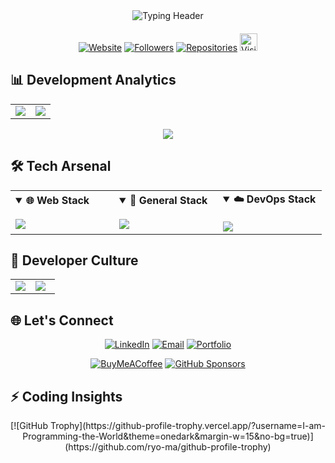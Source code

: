 <!-- Gradient Header with Animation -->
<div align="center">
  <img src="https://readme-typing-svg.demolab.com?font=Fira+Code&size=32&duration=4000&pause=1000&color=00FF00&background=000000&center=true&vCenter=true&width=800&height=55&lines=✨+Welcome+to+my+Digital+Playground!+✨;🚀+Junior+Full-Stack+Dev+%7C+AI+Enthusiast;💻+Open-Source+Contributor+%7C+Tech+Polymath;🌌+Building+Tomorrow's+Solutions+Today" alt="Typing Header" />
</div>

<!-- Dynamic Stats Grid -->
<div align="center" style="margin:20px 0">
  
  [![Website](https://img.shields.io/badge/Website-OFFLINE-red?style=for-the-badge&logo=vercel&logoColor=white)](https://beyondlimits.online)
  [![Followers](https://img.shields.io/github/followers/I-am-Programming-the-World?style=for-the-badge&logo=github&logoColor=white&labelColor=000000)](https://github.com/I-am-Programming-the-World?tab=followers)
[![Repositories](https://img.shields.io/badge/Repositories-9-blue?style=for-the-badge&logo=github&logoColor=white)](https://github.com/I-am-Programming-the-World?tab=repositories)
  <a href="https://github.com/I-am-Programming-the-World">
    <img src="https://visitor-badge.laobi.icu/badge?page_id=I-am-Programming-the-World.I-am-Programming-the-World&style=for-the-badge&logo=github&logoColor=white" style="height:28px;" alt="Visitors" />
  </a>
</div>

<!-- GitHub Stats and Language Stats Side by Side -->
## 📊 **Development Analytics**
<div align="center">
  <table>
    <tr>
      <td width="50%">
        <img src="https://github-readme-stats.vercel.app/api?username=I-am-Programming-the-World&show_icons=true&theme=merko&hide_border=true&count_private=true&include_all_commits=true&line_height=24"/>
      </td>
      <td width="50%">
        <img src="https://github-readme-stats.vercel.app/api/top-langs/?username=I-am-Programming-the-World&layout=compact&theme=merko&hide_border=true&langs_count=8"/>
      </td>
    </tr>
  </table>
  <img src="https://github-readme-activity-graph.vercel.app/graph?username=I-am-Programming-the-World&theme=react-dark&hide_border=true&area=true&custom_title=Code%20Activity%20Map"/>
</div>

<!-- Tech Stack Cards -->
## 🛠️ **Tech Arsenal**
<div align="center">
  <table>
    <tr>
      <td width="33%">
        <details open>
          <summary><b>🌐 Web Stack</b></summary>
          <br/>
          <img src="https://skillicons.dev/icons?i=html,css,js,tailwind,bootstrap,ts,react,nextjs,nodejs,php,ruby,firebase&theme=dark"/>
        </details>
      </td>
      <td width="33%">
        <details open>
          <summary><b>📱 General Stack</b></summary>
          <br/>
          <img src="https://skillicons.dev/icons?i=c,java,wordpress,dart,flutter,python,kali,scikitlearn,tensorflow,opencv&theme=dark"/>
        </details>
      </td>
      <td width="33%">
        <details open>
          <summary><b>☁️ DevOps Stack</b></summary>
          <br/>
          <img src="https://skillicons.dev/icons?i=docker,kubernetes,nginx,linux,git,github,githubactions,cloudflare&theme=dark"/>
        </details>
      </td>
    </tr>
  </table>
</div>

<!-- Fun Section Columns -->
## 🎉 **Developer Culture**
<div align="center">
  <table>
    <tr>
      <td width="45%">
        <img src="https://readme-jokes.vercel.app/api?theme=merko&hideBorder=true&qColor=%2300FF00&aColor=%2300BFFF"/>
      </td>
      <td width="55%">
        <img src="https://quotes-github-readme.vercel.app/api?type=horizontal&theme=dark"/>
      </td>
    </tr>
  </table>
</div>

<!-- Contact & Support -->
## 🌐 **Let's Connect**
<div align="center">
  
  [![LinkedIn](https://img.shields.io/badge/-LinkedIn-0077B5?style=for-the-badge&logo=linkedin&logoColor=white)](https://linkedin.com/in/z-karimi)
  [![Email](https://img.shields.io/badge/-Email-D14836?style=for-the-badge&logo=gmail&logoColor=white)](mailto:zaniar.karimi@uok.ac.ir)
  [![Portfolio](https://img.shields.io/badge/-Portfolio-FF4088?style=for-the-badge&logo=hugo&logoColor=white)](https://beyondlimits.online)
  
  [![BuyMeACoffee](https://img.shields.io/badge/-Buy%20Me%20a%20Coffee-FFDD00?style=for-the-badge&logo=buymeacoffee&logoColor=black)](https://buymeacoffee.com/zaniarkarimi)
  [![GitHub Sponsors](https://img.shields.io/badge/-Sponsor%20Me-EA4AAA?style=for-the-badge&logo=githubsponsors&logoColor=white)](https://github.com/sponsors/I-am-Programming-the-World)
</div>

<!-- Additional Features -->
## ⚡ **Coding Insights**
<div align="center">
  [![GitHub Trophy](https://github-profile-trophy.vercel.app/?username=I-am-Programming-the-World&theme=onedark&margin-w=15&no-bg=true)](https://github.com/ryo-ma/github-profile-trophy)
</div>

